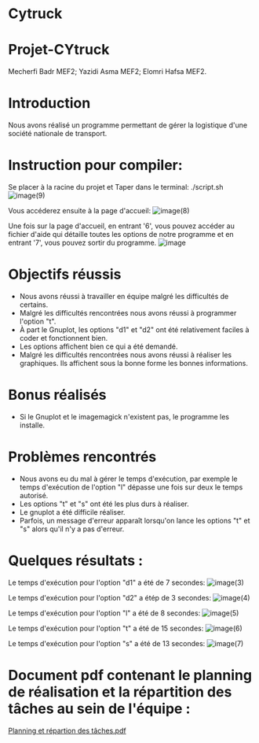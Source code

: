 # Cytruck

# Projet-CYtruck
Mecherfi Badr MEF2; Yazidi Asma MEF2; Elomri Hafsa MEF2.

# Introduction
Nous avons réalisé un programme permettant de gérer la logistique d'une société nationale de transport.

# Instruction pour compiler: 
Se placer à la racine du projet et Taper dans le terminal: ./script.sh
![image(9)](https://github.com/asmayzd/CyTruck/assets/131535443/0c966d08-6018-433d-909d-a9f5d02c3a64)


Vous accéderez ensuite à la page d'accueil:
![image(8)](https://github.com/asmayzd/CyTruck/assets/131535443/2515e914-fddd-44eb-b44b-074b3916337a)


Une fois sur la page d'accueil, en entrant '6', vous pouvez accéder au fichier d'aide qui détaille toutes les options de notre programme et en entrant '7', vous pouvez sortir du programme.
![image](https://github.com/asmayzd/CyTruck/assets/153599506/e4a08911-53d4-44fe-9547-4a18cdf41410)




# Objectifs réussis
- Nous avons réussi à travailler en équipe malgré les difficultés de certains.
- Malgré les difficultés rencontrées nous avons réussi à programmer l'option "t".
- À part le Gnuplot, les options "d1" et "d2" ont été relativement faciles à coder et fonctionnent bien.
- Les options affichent bien ce qui a été demandé.
- Malgré les difficultés rencontrées nous avons réussi à réaliser les graphiques. Ils affichent sous la bonne forme les bonnes informations.
  
# Bonus réalisés
- Si le Gnuplot et le imagemagick n'existent pas, le programme les installe.

# Problèmes rencontrés
- Nous avons eu du mal à gérer le temps d'exécution, par exemple le temps d'exécution de l'option "l" dépasse une fois sur deux le temps autorisé.
- Les options "t" et "s" ont été les plus durs à réaliser.
- Le gnuplot a été difficile réaliser.
- Parfois, un message d'erreur apparaît lorsqu'on lance les options "t" et "s" alors qu'il n'y a pas d'erreur. 

# Quelques résultats :

Le temps d'exécution pour l'option "d1" a été de 7 secondes:
![image(3)](https://github.com/asmayzd/CyTruck/assets/131535443/917d7c55-f250-40ad-9254-b3b3e5f4e9ad)

Le temps d'exécution pour l'option "d2" a étép de 3 secondes:
![image(4)](https://github.com/asmayzd/CyTruck/assets/131535443/7fca1b51-d3b3-4f9e-bea8-7e6a89f17552)

Le temps d'exécution pour l'option "l" a été de 8 secondes:
![image(5)](https://github.com/asmayzd/CyTruck/assets/131535443/2aa820c4-1df4-48cb-a57c-6a6554701218)

Le temps d'exécution pour l'option "t" a été de 15 secondes:
![image(6)](https://github.com/asmayzd/CyTruck/assets/131535443/505fa49c-0b67-481c-8eb0-1361d9c1dee6)

Le temps d'exécution pour l'option "s" a été de 13 secondes:
![image(7)](https://github.com/asmayzd/CyTruck/assets/131535443/5c9c92ee-aab0-44b0-bd81-a42f5c3f527d)




# Document pdf contenant le planning de réalisation et la répartition des tâches au sein de l'équipe :


[Planning et répartion des tâches.pdf](https://github.com/asmayzd/CyTruck/files/14142305/Planning.et.repartion.des.taches.pdf)







































